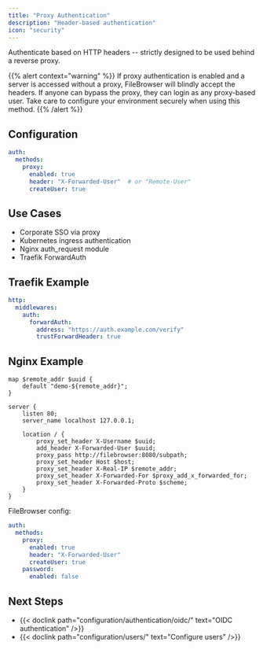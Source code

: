 ```yaml
---
title: "Proxy Authentication"
description: "Header-based authentication"
icon: "security"
---
```


Authenticate based on HTTP headers -- strictly designed to be used behind a reverse proxy.

{{% alert context="warning" %}}
If proxy authentication is enabled and a server is accessed without a proxy, FileBrowser will blindly accept the headers. If anyone can bypass the proxy, they can login as any proxy-based user. Take care to configure your environment securely when using this method.
{{% /alert %}}

## Configuration

```yaml
auth:
  methods:
    proxy:
      enabled: true
      header: "X-Forwarded-User"  # or "Remote-User"
      createUser: true
```

## Use Cases

- Corporate SSO via proxy
- Kubernetes ingress authentication
- Nginx auth_request module
- Traefik ForwardAuth

## Traefik Example

```yaml
http:
  middlewares:
    auth:
      forwardAuth:
        address: "https://auth.example.com/verify"
        trustForwardHeader: true
```

## Nginx Example

```
map $remote_addr $uuid {
    default "demo-${remote_addr}";
}

server {
    listen 80;
    server_name localhost 127.0.0.1;

    location / {
        proxy_set_header X-Username $uuid;
        add_header X-Forwarded-User $uuid;
        proxy_pass http://filebrowser:8080/subpath;
        proxy_set_header Host $host;
        proxy_set_header X-Real-IP $remote_addr;
        proxy_set_header X-Forwarded-For $proxy_add_x_forwarded_for;
        proxy_set_header X-Forwarded-Proto $scheme;
    }
}

```

FileBrowser config:
```yaml
auth:
  methods:
    proxy:
      enabled: true
      header: "X-Forwarded-User"
      createUser: true
    password:
      enabled: false
```

## Next Steps

- {{< doclink path="configuration/authentication/oidc/" text="OIDC authentication" />}}
- {{< doclink path="configuration/users/" text="Configure users" />}}

